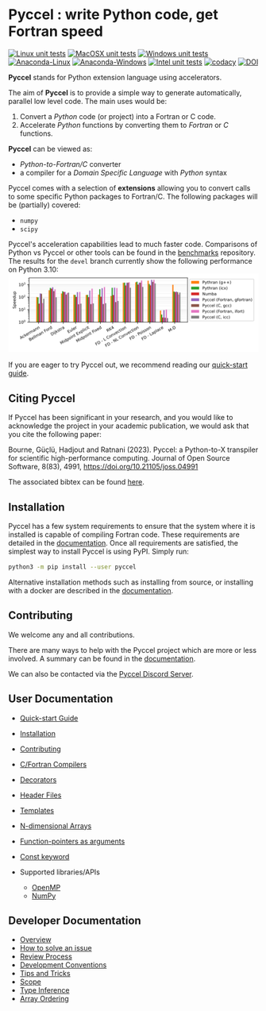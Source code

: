 # Pyccel : write Python code,  get Fortran speed

 [![Linux unit tests](https://github.com/pyccel/pyccel/actions/workflows/linux.yml/badge.svg?branch=devel&event=push)](https://github.com/pyccel/pyccel/actions/workflows/linux.yml) [![MacOSX unit tests](https://github.com/pyccel/pyccel/actions/workflows/macosx.yml/badge.svg?branch=devel&event=push)](https://github.com/pyccel/pyccel/actions/workflows/macosx.yml) [![Windows unit tests](https://github.com/pyccel/pyccel/actions/workflows/windows.yml/badge.svg?branch=devel&event=push)](https://github.com/pyccel/pyccel/actions/workflows/windows.yml) [![Anaconda-Linux](https://github.com/pyccel/pyccel/actions/workflows/anaconda_linux.yml/badge.svg?branch=devel&event=push)](https://github.com/pyccel/pyccel/actions/workflows/anaconda_linux.yml) [![Anaconda-Windows](https://github.com/pyccel/pyccel/actions/workflows/anaconda_windows.yml/badge.svg?branch=devel&event=push)](https://github.com/pyccel/pyccel/actions/workflows/anaconda_windows.yml) [![Intel unit tests](https://github.com/pyccel/pyccel/actions/workflows/intel.yml/badge.svg?branch=devel&event=push)](https://github.com/pyccel/pyccel/actions/workflows/intel.yml) [![codacy](https://app.codacy.com/project/badge/Grade/9723f47b95db491886a0e78339bd4698)](https://www.codacy.com/gh/pyccel/pyccel?utm_source=github.com&utm_medium=referral&utm_content=pyccel/pyccel&utm_campaign=Badge_Grade) [![DOI](https://joss.theoj.org/papers/10.21105/joss.04991/status.svg)](https://doi.org/10.21105/joss.04991)

**Pyccel** stands for Python extension language using accelerators.

The aim of **Pyccel** is to provide a simple way to generate automatically, parallel low level code. The main uses would be:

1.  Convert a _Python_ code (or project) into a Fortran or C code.
2.  Accelerate _Python_ functions by converting them to _Fortran_ or _C_ functions.

**Pyccel** can be viewed as:

-   _Python-to-Fortran/C_ converter
-   a compiler for a _Domain Specific Language_ with _Python_ syntax

Pyccel comes with a selection of **extensions** allowing you to convert calls to some specific Python packages to Fortran/C. The following packages will be (partially) covered:

-   `numpy`
-   `scipy`

Pyccel's acceleration capabilities lead to much faster code. Comparisons of Python vs Pyccel or other tools can be found in  the [benchmarks](https://github.com/pyccel/pyccel-benchmarks) repository.
The results for the `devel` branch currently show the following performance on Python 3.10:
![Pyccel execution times for devel branch](https://raw.githubusercontent.com/pyccel/pyccel-benchmarks/main/version_specific_results/devel_performance_310_execution.svg)

If you are eager to try Pyccel out, we recommend reading our [quick-start guide](https://github.com/pyccel/pyccel/blob/devel/docs/quickstart.md).

## Citing Pyccel

If Pyccel has been significant in your research, and you would like to acknowledge the project in your academic publication, we would ask that you cite the following paper:

Bourne, Güçlü, Hadjout and Ratnani (2023). Pyccel: a Python-to-X transpiler for scientific high-performance computing. Journal of Open Source Software, 8(83), 4991, https://doi.org/10.21105/joss.04991

The associated bibtex can be found [here](https://github.com/pyccel/pyccel/blob/devel/pyccel.bib).

## Installation

Pyccel has a few system requirements to ensure that the system where it is installed is capable of compiling Fortran code.
These requirements are detailed in the [documentation](https://github.com/pyccel/pyccel/blob/devel/docs/installation.md).
Once all requirements are satisfied, the simplest way to install Pyccel is using PyPI.
Simply run:

```sh
python3 -m pip install --user pyccel
```

Alternative installation methods such as installing from source, or installing with a docker are described in the [documentation](https://github.com/pyccel/pyccel/blob/devel/docs/installation.md).

## Contributing

We welcome any and all contributions.

There are many ways to help with the Pyccel project which are more or less involved.
A summary can be found in the [documentation](https://github.com/pyccel/pyccel/blob/devel/docs/CONTRIBUTING.md).

We can also be contacted via the [Pyccel Discord Server](https://discord.gg/2Q6hwjfFVb).

## User Documentation

-   [Quick-start Guide](https://github.com/pyccel/pyccel/blob/devel/docs/quickstart.md)

-   [Installation](https://github.com/pyccel/pyccel/blob/devel/docs/installation.md)

-   [Contributing](https://github.com/pyccel/pyccel/blob/devel/docs/CONTRIBUTING.md)

-   [C/Fortran Compilers](https://github.com/pyccel/pyccel/blob/devel/docs/compiler.md)

-   [Decorators](https://github.com/pyccel/pyccel/blob/devel/docs/decorators.md)

-   [Header Files](https://github.com/pyccel/pyccel/blob/devel/docs/header-files.md)

-   [Templates](https://github.com/pyccel/pyccel/blob/devel/docs/templates.md)

-   [N-dimensional Arrays](https://github.com/pyccel/pyccel/blob/devel/docs/ndarrays.md)

-   [Function-pointers as arguments](https://github.com/pyccel/pyccel/blob/devel/docs/function-pointers-as-arguments.md)

-   [Const keyword](https://github.com/pyccel/pyccel/blob/devel/docs/const_keyword.md)

-   Supported libraries/APIs
    -   [OpenMP](https://github.com/pyccel/pyccel/blob/devel/docs/openmp.md)
    -   [NumPy](https://github.com/pyccel/pyccel/blob/devel/docs/numpy-functions.md)

## Developer Documentation

-   [Overview](https://github.com/pyccel/pyccel/blob/devel/developer_docs/overview.md)
-   [How to solve an issue](https://github.com/pyccel/pyccel/blob/devel/developer_docs/how_to_solve_an_issue.md)
-   [Review Process](https://github.com/pyccel/pyccel/blob/devel/developer_docs/review_process.md)
-   [Development Conventions](https://github.com/pyccel/pyccel/blob/devel/developer_docs/development_conventions.md)
-   [Tips and Tricks](https://github.com/pyccel/pyccel/blob/devel/developer_docs/tips_and_tricks.md)
-   [Scope](https://github.com/pyccel/pyccel/blob/devel/developer_docs/scope.md)
-   [Type Inference](https://github.com/pyccel/pyccel/blob/devel/developer_docs/type_inference.md)
-   [Array Ordering](https://github.com/pyccel/pyccel/blob/devel/developer_docs/order_docs.md)
